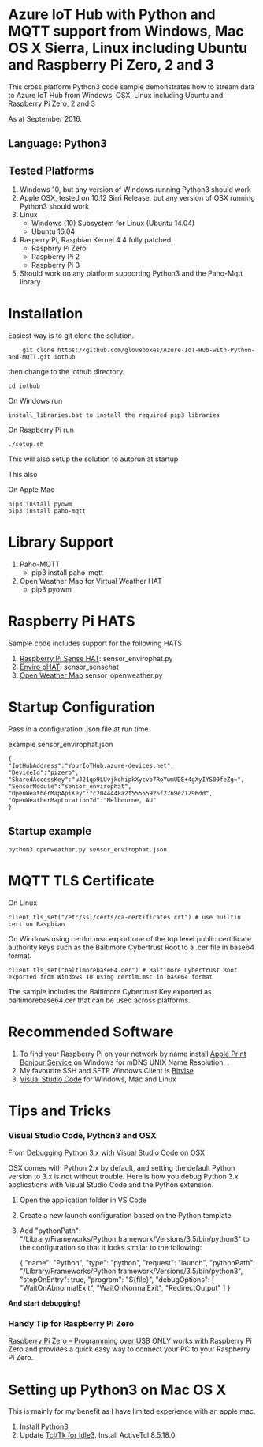 # Azure IoT Hub with Python and MQTT support from Windows, Mac OS X Sierra, Linux including Ubuntu and Raspberry Pi Zero, 2 and 3

This cross platform Python3 code sample demonstrates how to stream data to Azure IoT Hub from Windows, OSX, Linux including Ubuntu and Raspberry Pi Zero, 2 and 3

As at September 2016.

## Language: Python3

## Tested Platforms

1. Windows 10, but any version of Windows running Python3 should work
2. Apple OSX, tested on 10.12 Sirri Release, but any version of OSX running Python3 should work
3. Linux
    * Windows (10) Subsystem for Linux (Ubuntu 14.04)
    * Ubuntu 16.04
4. Rasperry Pi, Raspbian Kernel 4.4 fully patched. 
    * Raspbrry Pi Zero
    * Raspberry Pi 2
    * Raspberry Pi 3
5. Should work on any platform supporting Python3 and the Paho-Mqtt library.

# Installation

Easiest way is to git clone the solution.

        git clone https://github.com/gloveboxes/Azure-IoT-Hub-with-Python-and-MQTT.git iothub

then change to the iothub directory.

    cd iothub

On Windows run

    install_libraries.bat to install the required pip3 libraries

On Raspberry Pi run

    ./setup.sh

This will also setup the solution to autorun at startup

This also 

On Apple Mac

    pip3 install pyowm
    pip3 install paho-mqtt


# Library Support

1. Paho-MQTT
    * pip3 install paho-mqtt
2. Open Weather Map for Virtual Weather HAT
    * pip3 pyowm

# Raspberry Pi HATS

Sample code includes support for the following HATS

1. [Raspberry Pi Sense HAT](https://www.raspberrypi.org/products/sense-hat/): sensor_envirophat.py
2. [Enviro pHAT](https://shop.pimoroni.com/products/enviro-phat): sensor_sensehat
3. [Open Weather Map](http://openweathermap.org/) sensor_openweather.py

# Startup Configuration

Pass in a configuration .json file at run time.

example sensor_envirophat.json

    {
    "IotHubAddress":"YourIoTHub.azure-devices.net",
    "DeviceId":"pizero",
    "SharedAccessKey":"uJ21qp9LUvjkohipkXycvb7RoYwmUDE+4gXyIYS00feZg=",
    "SensorModule":"sensor_envirophat",
    "OpenWeatherMapApiKey":"c2044448a2f55555925f27b9e21296dd",
    "OpenWeatherMapLocationId":"Melbourne, AU"
    }

## Startup example

    python3 openweather.py sensor_envirophat.json


# MQTT TLS Certificate

On Linux 
    
    client.tls_set("/etc/ssl/certs/ca-certificates.crt") # use builtin cert on Raspbian

On Windows using certlm.msc export one of the top level public certificate authority keys such as the Baltimore Cybertrust Root to a .cer file in base64 format.

    client.tls_set("baltimorebase64.cer") # Baltimore Cybertrust Root exported from Windows 10 using certlm.msc in base64 format

The sample includes the Baltimore Cybertrust Key exported as baltimorebase64.cer that can be used across platforms.

# Recommended Software

1. To find your Raspberry Pi on your network by name install [Apple Print Bonjour Service](https://support.apple.com/kb/dl999?locale=en_AU) on Windows for mDNS UNIX Name Resolution. .
2. My favourite SSH and SFTP Windows Client is [Bitvise](https://www.bitvise.com/)
3. [Visual Studio Code](https://code.visualstudio.com/) for Windows, Mac and Linux


# Tips and Tricks

### Visual Studio Code, Python3 and OSX

From [Debugging Python 3.x with Visual Studio Code on OSX](https://nocture.dk/2016/05/07/debugging-python-3-x-with-visual-studio-code-on-osx/)

OSX comes with Python 2.x by default, and setting the default Python version to 3.x is not without trouble. Here is how you debug Python 3.x applications with Visual Studio Code and the Python extension.

1. Open the application folder in VS Code 
2. Create a new launch configuration based on the Python template 
3. Add "pythonPath": "/Library/Frameworks/Python.framework/Versions/3.5/bin/python3" to the configuration so that it looks similar to the following: 

    {
        "name": "Python",
        "type": "python",
        "request": "launch",
        "pythonPath": "/Library/Frameworks/Python.framework/Versions/3.5/bin/python3",
        "stopOnEntry": true,
        "program": "${file}",
        "debugOptions": [
            "WaitOnAbnormalExit",
            "WaitOnNormalExit",
            "RedirectOutput"
        ]
    }

**And start debugging!**

### Handy Tip for Raspberry Pi Zero

[Raspberry Pi Zero – Programming over USB](http://blog.gbaman.info/?p=791) ONLY works with Raspberry Pi Zero and provides a quick easy way to connect your PC to your Raspberry Pi Zero.


# Setting up Python3 on Mac OS X

This is mainly for my benefit as I have limited experience with an apple mac.

1. Install [Python3](www.python3.org)
2. Update [Tcl/Tk for Idle3](www.python.org/download/mac/tcltk). Install ActiveTcl 8.5.18.0.








